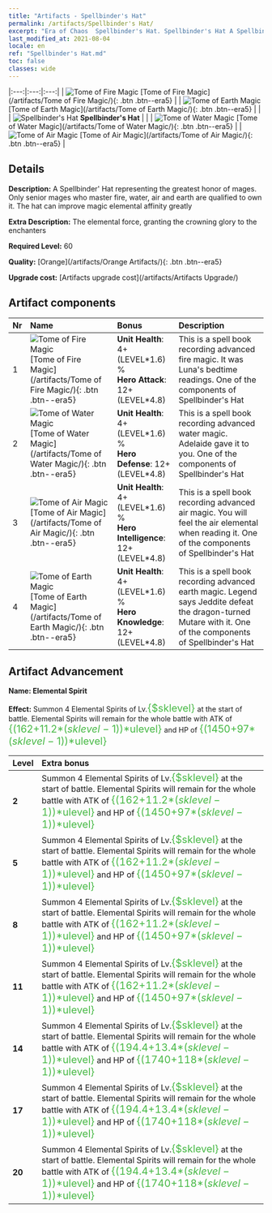 ```yaml
---
title: "Artifacts - Spellbinder's Hat"
permalink: /artifacts/Spellbinder's Hat/
excerpt: "Era of Chaos  Spellbinder's Hat. Spellbinder's Hat A Spellbinder' Hat representing the greatest honor of mages. Only senior mages who master fire, water, air and earth are qualified to own it. The hat can improve magic elemental affinity greatly"
last_modified_at: 2021-08-04
locale: en
ref: "Spellbinder's Hat.md"
toc: false
classes: wide
---
```


  |:---:|:---:|:---:| 
  | ![Tome of Fire Magic](/images/t/artifact_40461.png) [Tome of Fire Magic](/artifacts/Tome of Fire Magic/){: .btn .btn--era5} |   | ![Tome of Earth Magic](/images/t/artifact_40464.png) [Tome of Earth Magic](/artifacts/Tome of Earth Magic/){: .btn .btn--era5} | 
  |   | ![Spellbinder's Hat](/images/t/icon_artifact_46.png) **Spellbinder's Hat** |  | 
  | ![Tome of Water Magic](/images/t/artifact_40462.png) [Tome of Water Magic](/artifacts/Tome of Water Magic/){: .btn .btn--era5} |   | ![Tome of Air Magic](/images/t/artifact_40463.png) [Tome of Air Magic](/artifacts/Tome of Air Magic/){: .btn .btn--era5} | 


## Details

 **Description:** A Spellbinder' Hat representing the greatest honor of mages. Only senior mages who master fire, water, air and earth are qualified to own it. The hat can improve magic elemental affinity greatly

 **Extra Description:** The elemental force, granting the crowning glory to the enchanters

 **Required Level:** 60

 **Quality:** [Orange](/artifacts/Orange Artifacts/){: .btn .btn--era5}

 **Upgrade cost:** [Artifacts upgrade cost](/artifacts/Artifacts Upgrade/)



## Artifact components

  | Nr |    Name    |   Bonus | Description | 
  |:---|:-----------|:--------|:------------| 
  | 1 | ![Tome of Fire Magic](/images/t/artifact_40461.png) [Tome of Fire Magic](/artifacts/Tome of Fire Magic/){: .btn .btn--era5} | **Unit Health**: 4+(LEVEL\*1.6) %<br/>**Hero Attack**: 12+(LEVEL\*4.8) | This is a spell book recording advanced fire magic. It was Luna's bedtime readings. One of the components of Spellbinder's Hat | 
  | 2 | ![Tome of Water Magic](/images/t/artifact_40462.png) [Tome of Water Magic](/artifacts/Tome of Water Magic/){: .btn .btn--era5} | **Unit Health**: 4+(LEVEL\*1.6) %<br/>**Hero Defense**: 12+(LEVEL\*4.8) | This is a spell book recording advanced water magic. Adelaide gave it to you. One of the components of Spellbinder's Hat | 
  | 3 | ![Tome of Air Magic](/images/t/artifact_40463.png) [Tome of Air Magic](/artifacts/Tome of Air Magic/){: .btn .btn--era5} | **Unit Health**: 4+(LEVEL\*1.6) %<br/>**Hero Intelligence**: 12+(LEVEL\*4.8) | This is a spell book recording advanced air magic. You will feel the air elemental when reading it. One of the components of Spellbinder's Hat | 
  | 4 | ![Tome of Earth Magic](/images/t/artifact_40464.png) [Tome of Earth Magic](/artifacts/Tome of Earth Magic/){: .btn .btn--era5} | **Unit Health**: 4+(LEVEL\*1.6) %<br/>**Hero Knowledge**: 12+(LEVEL\*4.8) | This is a spell book recording advanced earth magic. Legend says Jeddite defeat the dragon-turned Mutare with it. One of the components of Spellbinder's Hat | 


## Artifact Advancement

 **Name: Elemental Spirit**

 **Effect:** Summon 4 Elemental Spirits of Lv.<span style="color: #48b946;font-size:20px">{$sklevel}</span> at the start of battle. Elemental Spirits will remain for the whole battle with ATK of <span style="color: #48b946;font-size:20px">{(162+11.2*($sklevel-1))*$ulevel}</span> and HP of <span style="color: #48b946;font-size:20px">{(1450+97*($sklevel-1))*$ulevel}</span>

  |  Level  |    Extra bonus  | 
  |:--------|:----------------| 
  | **2** | Summon 4 Elemental Spirits of Lv.<span style="color: #48b946;font-size:20px">{$sklevel}</span> at the start of battle. Elemental Spirits will remain for the whole battle with ATK of <span style="color: #48b946;font-size:20px">{(162+11.2*($sklevel-1))*$ulevel}</span> and HP of <span style="color: #48b946;font-size:20px">{(1450+97*($sklevel-1))*$ulevel}</span> | 
  | **5** | Summon 4 Elemental Spirits of Lv.<span style="color: #48b946;font-size:20px">{$sklevel}</span> at the start of battle. Elemental Spirits will remain for the whole battle with ATK of <span style="color: #48b946;font-size:20px">{(162+11.2*($sklevel-1))*$ulevel}</span> and HP of <span style="color: #48b946;font-size:20px">{(1450+97*($sklevel-1))*$ulevel}</span> | 
  | **8** | Summon 4 Elemental Spirits of Lv.<span style="color: #48b946;font-size:20px">{$sklevel}</span> at the start of battle. Elemental Spirits will remain for the whole battle with ATK of <span style="color: #48b946;font-size:20px">{(162+11.2*($sklevel-1))*$ulevel}</span> and HP of <span style="color: #48b946;font-size:20px">{(1450+97*($sklevel-1))*$ulevel}</span> | 
  | **11** | Summon 4 Elemental Spirits of Lv.<span style="color: #48b946;font-size:20px">{$sklevel}</span> at the start of battle. Elemental Spirits will remain for the whole battle with ATK of <span style="color: #48b946;font-size:20px">{(162+11.2*($sklevel-1))*$ulevel}</span> and HP of <span style="color: #48b946;font-size:20px">{(1450+97*($sklevel-1))*$ulevel}</span> | 
  | **14** | Summon 4 Elemental Spirits of Lv.<span style="color: #48b946;font-size:20px">{$sklevel}</span> at the start of battle. Elemental Spirits will remain for the whole battle with ATK of <span style="color: #48b946;font-size:20px">{(194.4+13.4*($sklevel-1))*$ulevel}</span> and HP of <span style="color: #48b946;font-size:20px">{(1740+118*($sklevel-1))*$ulevel}</span> | 
  | **17** | Summon 4 Elemental Spirits of Lv.<span style="color: #48b946;font-size:20px">{$sklevel}</span> at the start of battle. Elemental Spirits will remain for the whole battle with ATK of <span style="color: #48b946;font-size:20px">{(194.4+13.4*($sklevel-1))*$ulevel}</span> and HP of <span style="color: #48b946;font-size:20px">{(1740+118*($sklevel-1))*$ulevel}</span> | 
  | **20** | Summon 4 Elemental Spirits of Lv.<span style="color: #48b946;font-size:20px">{$sklevel}</span> at the start of battle. Elemental Spirits will remain for the whole battle with ATK of <span style="color: #48b946;font-size:20px">{(194.4+13.4*($sklevel-1))*$ulevel}</span> and HP of <span style="color: #48b946;font-size:20px">{(1740+118*($sklevel-1))*$ulevel}</span> | 
